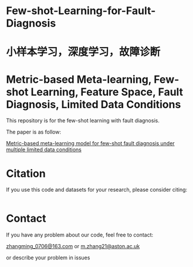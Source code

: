 # Few-shot-Learning-for-Fault-Diagnosis
# 小样本学习，深度学习，故障诊断
# Metric-based Meta-learning, Few-shot Learning, Feature Space,  Fault Diagnosis, Limited Data Conditions


This repository is for the few-shot learning with fault diagnosis. 

The paper is as follow:

[Metric-based meta-learning model for few-shot fault diagnosis under multiple limited data conditions](https://doi.org/10.1016/j.ymssp.2020.107510)

# Citation

If you use this code and datasets for your research, please consider citing:

```

```


# Contact
If you have any problem about our code, feel free to contact:

zhangming_0706@163.com or m.zhang21@aston.ac.uk

or describe your problem in issues
